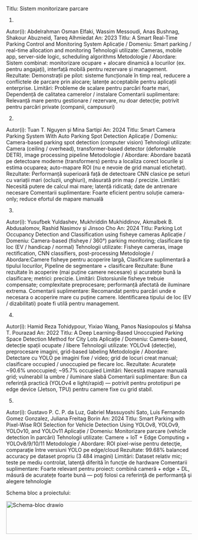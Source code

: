 Titlu: Sistem monitorizare parcare

1. 
Autor(i): Abdelrahman Osman Elfaki, Wassim Messoudi, Anas Bushnag, Shakour Abuzneid, Tareq Alhmiedat
An: 2023
Titlu: A Smart Real-Time Parking Control and Monitoring System
Aplicație / Domeniu: Smart parking / real-time allocation and monitoring
Tehnologii utilizate: Cameras, mobile app, server-side logic, scheduling algorithms
Metodologie / Abordare: Sistem combinat: monitorizare ocupare + alocare dinamică a locurilor (ex. pentru angajați), interfață mobilă pentru rezervare și management.
Rezultate: Demonstrații pe pilot: sisteme funcționale în timp real, reducere a conflictele de parcare prin alocare; latențe acceptabile pentru aplicații enterprise.
Limitări: Probleme de scalare pentru parcări foarte mari, Dependență de calitatea camerelor / instalare
Comentarii suplimentare: Relevanță mare pentru gestionare / rezervare, nu doar detecție; potrivit pentru parcări private (companii, campusuri)

2.
Autor(i): Tuan T. Nguyen și Mina Sartipi
An: 2024
Titlu: Smart Camera Parking System With Auto Parking Spot Detection
Aplicație / Domeniu: Camera-based parking spot detection (computer vision)
Tehnologii utilizate: Camera (ceiling / overhead), transformer-based detector (deformable DETR), image processing pipeline
Metodologie / Abordare: Abordare bazată pe detectoare moderne (transformers) pentru a localiza corect locurile și estima ocuparea; auto-mapare ROI (nu e nevoie de grid manual etichetat).
Rezultate: Performanță superioară față de detectoare CNN clasice pe seturi cu variații mari (ocluzii, unghiuri), măsurată prin map / precizie.
Limitări: Necesită putere de calcul mai mare; latență ridicată; date de antrenare necesare
Comentarii suplimentare: Foarte eficient pentru soluție camera-only; reduce efortul de mapare manuală

3.
Autor(i): Yusufbek Yuldashev, Mukhriddin Mukhiddinov, Akmalbek B. Abdusalomov, Rashid Nasimov și Jinsoo Cho
An: 2024
Titlu: Parking Lot Occupancy Detection and Classification using fisheye cameras
Aplicație / Domeniu: Camera-based (fisheye / 360°) parking monitoring; clasificare tip loc (EV / handicap / normal)
Tehnologii utilizate: Fisheye cameras, image rectification, CNN classifiers, post-processing
Metodologie / Abordare:Camere fisheye pentru acoperire largă, Clasificare suplimentară a tipului locurilor, Pipeline de segmentare + clasificare
Rezultate: Bune rezultate în acoperire (mai puține camere necesare) și acuratețe bună la clasificare; metrici: precizie.
Limitări: Distorsiunile fisheye trebuie compensate; complexitate preprocesare; performanță afectată de iluminare extrema.
Comentarii suplimentare: Recomandat pentru parcări unde e necesara o acoperire mare cu puține camere. Identificarea tipului de loc (EV / dizabilitati) poate fi utilă pentru management.

4.

Autor(i): Hamid Reza Tohidypour, Yixiao Wang, Panos Nasiopoulos și Mahsa T. Pourazad
An: 2022
Titlu: A Deep Learning-Based Unoccupied Parking Space Detection Method for City Lots
Aplicație / Domeniu: Camera-based, detecție spații ocupate / libere
Tehnologii utilizate: YOLOv4 (detecție), preprocesare imagini, grid-based labeling
Metodologie / Abordare: Detectare cu YOLO pe imagini fixe / video; grid de locuri creat manual; clasificare occupied / unoccupied pe fiecare loc.
Rezultate: Acuratețe ~90.6% unoccupied; ~95.7% occupied
Limitări: Necesită mapare manuală grid; vulnerabil la umbre / iluminare slabă
Comentarii suplimentare: Bun ca referință practică (YOLOv4 e light/rapid) — potrivit pentru prototipuri pe edge device (Jetson, TPU) pentru camere fixe cu grid stabil.

5. 

Autor(i): Gustavo P. C. P. da Luz, Gabriel Massuyoshi Sato, Luis Fernando Gomez Gonzalez, Juliana Freitag Borin 
An: 2024
Titlu: Smart Parking with Pixel-Wise ROI Selection for Vehicle Detection Using YOLOv8, YOLOv9, YOLOv10, and YOLOv11
Aplicație / Domeniu: Monitorizare parcare (vehicle detection în parcări)
Tehnologii utilizate: Camere + IoT + Edge Computing + YOLOv8/9/10/11
Metodologie / Abordare: ROI pixel-wise pentru detecţie, comparaţie între versiuni YOLO pe edge/cloud
Rezultate: 99.68% balanced accuracy pe dataset propriu (3 484 imagini)
Limitări: Dataset relativ mic; teste pe mediu controlat, latenţă diferită în funcţie de hardware
Comentarii suplimentare: Foarte relevant pentru proiect: combină cameră + edge + DL, măsură de acuratețe foarte bună — poţi folosi ca referinţă de performanţă şi alegere tehnologie



Schema bloc a proiectului:



<img width="921" height="89" alt="Schema-bloc drawio" src="https://github.com/user-attachments/assets/fe86c97c-0970-4c8e-b3e9-7a91688b6aa7" />


